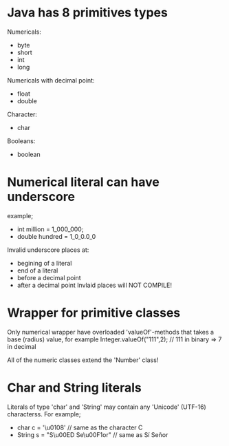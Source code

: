 # Java has 8 primitives types
Numericals:
- byte
- short
- int
- long

Numericals with decimal point:
- float
- double

Character:
- char

Booleans:
- boolean

# Numerical literal can have underscore
example;
- int million = 1_000_000;
- double hundred = 1_0_0.0_0

Invalid underscore places at:
- begining of a literal
- end of a literal
- before a decimal point
- after a decimal point
Invlaid places will NOT COMPILE!

# Wrapper for primitive classes
Only numerical wrapper have overloaded 'valueOf'-methods that takes a base (radius) value, for example
Integer.valueOf("111",2); // 111 in binary => 7 in decimal

All of the numeric classes extend the 'Number' class!

# Char and String literals
Literals of type 'char' and 'String' may contain any 'Unicode' (UTF-16) characterss.
For example;
- char c = '\u0108' // same as the character C
- String s = "S\u00ED Se\u00F1or" // same as Sí Señor

